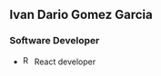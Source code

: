 ## Ivan Dario Gomez Garcia
### Software Developer

- <img src="https://es.reactjs.org/favicon.ico" alt="React favicon" width="16" /> React developer

<!--
- 🔭 I’m currently working on ...
- 🌱 I’m currently learning ...
- 👯 I’m looking to collaborate on ...
- 🤔 I’m looking for help with ...
- 💬 Ask me about ...
- 📫 How to reach me: ...
- 😄 Pronouns: ...
- ⚡ Fun fact: ...
-->
